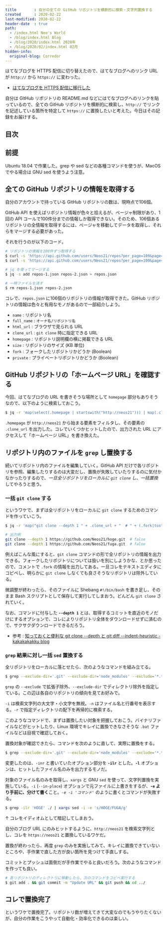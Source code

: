 ```yaml
---
title        : 自分の全ての GitHub リポジトリを横断的に検索・文字列置換する
created      : 2020-02-22
last-modified: 2020-02-22
header-date  : true
path:
  - /index.html Neo's World
  - /blog/index.html Blog
  - /blog/2020/index.html 2020年
  - /blog/2020/02/index.html 02月
hidden-info:
  original-blog: Corredor
---
```


はてなブログを HTTPS 配信に切り替えたので、はてなブログへのリンク URL が `http://` から `https://` に変わった。

- [はてなブログを HTTPS 配信に移行した](/blog/2020/02/19-02.html)

自分は GitHub リポジトリの README.md などにはてなブログへのリンクを貼っているので、全ての GitHub リポジトリを横断的に検索し、`http://` でリンクを記述している箇所を特定して `https://` に置換したいと考えた。今日はその記録をお届けする。

## 目次

## 前提

Ubuntu 18.04 で作業した。grep や sed などの各種コマンドを使うが、MacOS でやる場合は GNU sed を使うよう注意。

## 全ての GitHub リポジトリの情報を取得する

自分のアカウントで持っている GitHub リポジトリの数は、現時点で106個。

GitHub API を使えばリポジトリ情報が色々と拾えるが、ページャ制限があり、1回の API コールで100件分までの情報しか取得できない。そのため、106個あるリポジトリの全情報を取得するには、ページャを移動してデータを取得し、それらをマージする必要があった。

それを行うのが以下のコード。

```bash
# リポジトリの情報を100件ずつ取得する
$ curl -s 'https://api.github.com/users/Neos21/repos?per_page=100&page=1' > repos-1.json
$ curl -s 'https://api.github.com/users/Neos21/repos?per_page=100&page=2' > repos-2.json

# jq を使ってマージする
$ jq -s add repos-1.json repos-2.json > repos.json

# 一時ファイルを消す
$ rm repos-1.json repos-2.json
```

コレで、`repos.json` に106個のリポジトリの情報が取得できた。GitHub リポジトリの情報は色々と有用なモノがあるので一部紹介しよう。

- `name` : リポジトリ名
- `full_name` : `オーナ名/リポジトリ名`
- `html_url` : ブラウザで見られる URL
- `clone_url` : `git clone` 時に指定できる URL
- `homepage` : リポジトリ説明欄の横に掲載できる URL
- `size` : リポジトリのサイズ (KB 単位)
- `fork` : フォークしたリポジトリかどうか (Boolean)
- `private` : プライベートリポジトリかどうか (Boolean)

## GitHub リポジトリの「ホームページ URL」を確認する

今回、はてなブログの URL を書きそうな場所として `homepage` 部分もありそうなので、以下のように検索しておこう。

```bash
$ jq -r 'map(select(.homepage | startswith("http://neos21"))) | map(.clone_url)[]' repos.json
```

`.homepage` が `http://neos21` から始まる要素をフィルタし、その要素の `.clone_url` を出力した。コレでいくつかヒットしたので、出力された URL にアクセスして「ホームページ URL」を書き換えた。

## リポジトリ内のファイルを `grep` し置換する

続いてリポジトリ内のファイルを編集していく。GitHub API だけで各リポジトリを参照、編集したりするのは大変だし、置換が失敗していたりするのに気付かなかったりするので、*一旦全リポジトリをローカルに `git clone` し、一括置換*してやろうと思う。

### 一括 `git clone` する

というワケで、まずは全リポジトリをローカルに `git clone` するためのコマンドを作っていこう。

```bash
$ jq -r 'map("git clone --depth 1 " + .clone_url + "  # " + (.fork|tostring))[]' repos.json

# 出力例
git clone --depth 1 https://github.com/Neos21/hoge.git  # false
git clone --depth 1 https://github.com/Neos21/fuga.git  # false
```

例えばこんな風にすると、`git clone` コマンドの形で全リポジトリの情報を出力できる。フォークしたリポジトリについては扱いを別にしようかな、とか思ったので、コメントで `.fork` の情報を出力してある。一旦コレをテキストエディタにコピペし、明らかに `git clone` しなくても良さそうなリポジトリは除外している。

微調整が終わったら、そのファイルに Shebang `#!/bin/bash` を書き足し、そのまま Bash スクリプトとして保存して実行してしまおう。どんどん `git clone` されていく。

なお、コマンドに付与した **`--depth 1`** とは、取得するコミットを直近のモノだけにするオプションで、コレによりリポジトリ全体をダウンロードせずに済むので、サクサクダウンロードできるだろう。

- 参考 : [知っておくと便利な git clone --depth と git diff --indent-heuristic - kakakakakku blog](https://kakakakakku.hatenablog.com/entry/2017/03/22/195640)

### `grep` 結果に対し一括 `sed` 置換する

全リポジトリをローカルに落とせたら、次のようなコマンドを組み立てる。

```bash
$ grep --exclude-dir='.git' --exclude-dir='node_modules' --exclude='*.ttf' -inr 'http://neos21' ./
```

`grep` の `--exclude` で拡張子除外、`--exclude-dir` でディレクトリ除外を指定している。この辺は各自のリポジトリの傾向を見てお好みで。

`-i` は検索文字列の大文字・小文字を無視。`-n` はファイル名と行番号を表示する。`-r` で指定ディレクトリの配下を再帰的に検索する。

このようなコマンドで、まずは置換したい対象を把握しておこう。バイナリファイルなどがヒットしたり、Linux 環境でキレイに置換できなさそうな `.bat` ファイルなどは目視で確認しておく。

置換対象が確認できたら、コマンドを次のように直して、実際に置換をする。

```bash
$ grep --exclude-dir='.git' --exclude-dir='node_modules' --exclude='*.ttf' -ilr 'http://neos21' ./ | xargs sed -i -e 's@http://neos21@https://neos21@g'
```

変更したのは、`-inr` と書いていたオプション部分を **`-ilr`** とした。**`-l`** オプションは、ヒットしたファイル名のみを出力するモノだ。

対象のファイル名のみを取得し、`xargs` と GNU `sed` を使って、文字列置換を実施している。`-i` (`--in-place`) オプションで元ファイルに上書きをするが、**`-e` より手前に、分けて書く**こと。*`-e -i 'コマンド'`* のように書くとコマンドが失敗する。

```bash
$ grep -ilr 'HOGE' ./ | xargs sed -i -e 's/HOGE/FUGA/g'
```

↑ コレをイディオムとして暗記してしまおう。

自分のブログ URL にのみヒットするように、`http://neos21` を検索文字列とし、コレを `https://neos21` と置換しているワケだ。

置換が終わったら、再度 `grep` のみを実施してみて、キレイに置換できていないところや、手作業で直した方が良い箇所を見つけて手直しする。

コミットとプッシュは面倒だが手作業でやると良いだろう。次のようなコマンドを作っても良い。

```bash
# 各リポジトリのディレクトリに移動したら、次のコマンドをコピペ実行する
$ git add . && git commit -m "Update URL" && git push && cd ../
```

## コレで置換完了

というワケで置換完了。リポジトリ数が増えてきて大変なのでもうやりたくないが、自分の作業をこうやって自動化・効率化できるのは楽しい。
